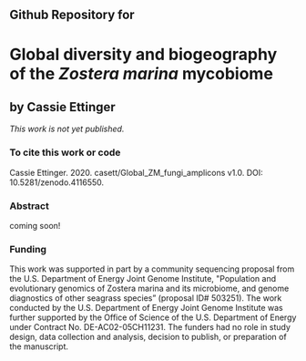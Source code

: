 ## Github Repository for
# Global diversity and biogeography of the <i> Zostera marina </i> mycobiome 
## by Cassie Ettinger


<i>This work is not yet published.</i>


### To cite this work or code
Cassie Ettinger. 2020. casett/Global_ZM_fungi_amplicons v1.0. DOI: 10.5281/zenodo.4116550.

### Abstract
coming soon!


### Funding
This work was supported in part by a community sequencing proposal from the U.S. Department of Energy Joint Genome Institute, "Population and evolutionary genomics of Zostera marina and its microbiome, and genome diagnostics of other seagrass species” (proposal ID# 503251). The work conducted by the U.S. Department of Energy Joint Genome Institute was further supported by the Office of Science of the U.S. Department of Energy under Contract No. DE-AC02-05CH11231. The funders had no role in study design, data collection and analysis, decision to publish, or preparation of the manuscript.

